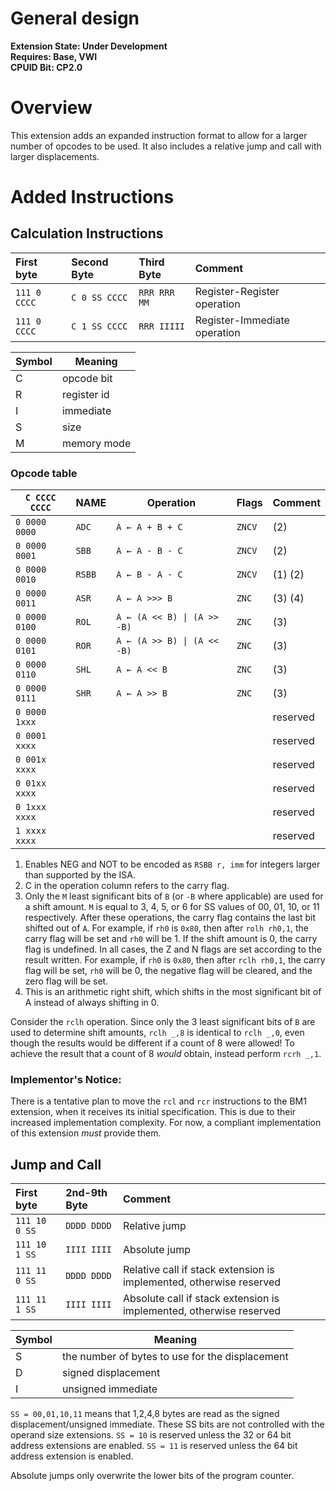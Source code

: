 # General design

**Extension State: Under Development**  
**Requires: Base, VWI**  
**CPUID Bit: CP2.0**

# Overview

This extension adds an expanded instruction format to allow for a larger number of opcodes to be used. It also includes a relative jump and call with larger displacements.

# Added Instructions

## Calculation Instructions

| First byte    | Second Byte   | Third Byte   | Comment                      |
|:--------------|:--------------|:-------------|:-----------------------------|
| `111 0 CCCC`  | `C 0 SS CCCC` | `RRR RRR MM` | Register-Register operation  |
| `111 0 CCCC`  | `C 1 SS CCCC` | `RRR IIIII`  | Register-Immediate operation |

| Symbol | Meaning                                    |
|--------|--------------------------------------------|
| C      | opcode bit                                 |
| R      | register id                                |
| I      | immediate                                  |
| S      | size                                       |
| M      | memory mode                                |

### Opcode table

| `C CCCC CCCC` | NAME            | Operation                          | Flags  | Comment     |
|---------------|-----------------|------------------------------------|--------|-------------|
| `0 0000 0000` | `ADC`           | `A ← A + B + C`                    | `ZNCV` | (2)         |
| `0 0000 0001` | `SBB`           | `A ← A - B - C`                    | `ZNCV` | (2)         |
| `0 0000 0010` | `RSBB`          | `A ← B - A - C`                    | `ZNCV` | (1) (2)     |
| `0 0000 0011` | `ASR`           | `A ← A >>> B`                      | `ZNC`    | (3) (4)     |
| `0 0000 0100` | `ROL`           | <code>A ← (A << B) &#124; (A >> -B)</code> | `ZNC` | (3)   |
| `0 0000 0101` | `ROR`           | <code>A ← (A >> B) &#124; (A << -B)</code> | `ZNC` | (3)   |
| `0 0000 0110` | `SHL`           | `A ← A << B`                       | `ZNC`   | (3)         |
| `0 0000 0111` | `SHR`           | `A ← A >> B`                       | `ZNC`   | (3)         |
| `0 0000 1xxx` |                 |                                    |        | reserved    |
| `0 0001 xxxx` |                 |                                    |        | reserved    |
| `0 001x xxxx` |                 |                                    |        | reserved    |
| `0 01xx xxxx` |                 |                                    |        | reserved    |
| `0 1xxx xxxx` |                 |                                    |        | reserved    |
| `1 xxxx xxxx` |                 |                                    |        | reserved    |


1) Enables NEG and NOT to be encoded as `RSBB r, imm` for integers larger than supported by the ISA.
2) C in the operation column refers to the carry flag.
3) Only the `M` least significant bits of `B` (or `-B` where applicable) are used for a shift amount.
    `M` is equal to 3, 4, 5, or 6 for SS values of 00, 01, 10, or 11 respectively.
    After these operations, the carry flag contains the last bit shifted out of `A`. For example,
    if `rh0` is `0x80`, then after `rolh rh0,1`, the carry flag will be set and `rh0` will be 1.
    If the shift amount is 0, the carry flag is undefined.
    In all cases, the Z and N flags are set according to the result written.
    For example, if `rh0` is `0x80`, then after `rclh rh0,1`, the carry flag will be set,
    `rh0` will be 0, the negative flag will be cleared, and the zero flag will be set.
4) This is an arithmetic right shift, which shifts in the most significant bit of A instead of always
    shifting in 0.

Consider the `rclh` operation. Since only the 3 least significant bits
of `B` are used to determine shift amounts,
`rclh _,8` is identical to `rclh _,0`, even though the results would be
different if a count of 8 were allowed! To achieve the result that a count
of 8 _would_ obtain, instead perform `rcrh _,1`.

### Implementor's Notice:

There is a tentative plan to move the `rcl` and `rcr` instructions to the BM1 extension, when it receives its initial specification. This is due to their increased implementation complexity. For now, a compliant implementation of this extension _must_ provide them.

## Jump and Call

| First byte    | 2nd-9th Byte | Comment                                                             |
|:--------------|:-------------|:--------------------------------------------------------------------|
| `111 10 0 SS` | `DDDD DDDD`  | Relative jump                                                       |
| `111 10 1 SS` | `IIII IIII`  | Absolute jump                                                       |
| `111 11 0 SS` | `DDDD DDDD`  | Relative call if stack extension is implemented, otherwise reserved |
| `111 11 1 SS` | `IIII IIII`  | Absolute call if stack extension is implemented, otherwise reserved |

| Symbol | Meaning                                         |
|--------|-------------------------------------------------|
| S      | the number of bytes to use for the displacement |
| D      | signed displacement                             |
| I      | unsigned immediate                              |

`SS = 00,01,10,11` means that 1,2,4,8 bytes are read as the signed displacement/unsigned immediate. These SS bits are not controlled with the operand size extensions. `SS = 10` is reserved unless the 32 or 64 bit address extensions are enabled. `SS = 11` is reserved unless the 64 bit address extension is enabled.

Absolute jumps only overwrite the lower bits of the program counter.

